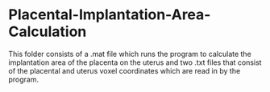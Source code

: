 # Placental-Implantation-Area-Calculation
This folder consists of a .mat file which runs the program to calculate the implantation area of the placenta on the uterus and two .txt files that consist of the placental and uterus voxel coordinates which are read in by the program.
